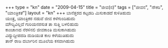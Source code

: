 +++
type   = "kn"
date   = "2009-04-15"
title  = "ಜೀವ(ನ)"
tags   = ["ಜೀವನ", "ನೌಕರಿ", "ಯಾಂತ್ರಿಕತೆ"]
layout = "kn"
+++
ಬಾನೆತ್ತರದ ಕಟ್ಟಡದಿ ಮಿಸುಕಾಡದೆ ಕುಳಿತಿಹುದು \
ಯಂತ್ರ, ಯಾಂತ್ರಿಕರ ನಡುವೆ ಜೀವ ಕಳೆಗುಂದಿಹುದು \
ಮೌಲ್ಯವಿಲ್ಲದೆ ಗುರಿಯನರಸುತ ತಾ ಸುತ್ತಿ ಬಳಲಿಹುದು \
ಕಾಂಚಾಣದ ನೆರಳಿನಲಿ ಜೀವಕಾಂತಿ ಮಸುಕಾಗಿಹುದು \
ವಿದ್ಯುದ್ದೀಪದಡಿ ದುಡಿಯುತ ಕಾಲ ಕಳೆಯುತಿಹುದು \
ತಾನ್ ರಾಜ ದರ್ಬಾರಿನ ಮೂಲೆಯ ಕಸವಾಗಿಹುದು